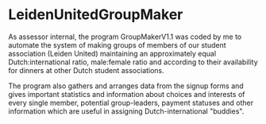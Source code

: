 # LeidenUnitedGroupMaker
As assessor internal, the program GroupMakerV1.1 was coded by me to automate the system of making groups of members of our student association (Leiden United) maintaining an approximately equal Dutch:international ratio, male:female ratio and according to their availability for dinners at other Dutch student associations. 

The program also gathers and arranges data from the signup forms and gives important statistics and information about choices and interests of every single member, potential group-leaders, payment statuses and other information which are useful in assigning Dutch-international "buddies". 
